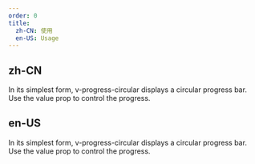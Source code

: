 ```yaml
---
order: 0
title:
  zh-CN: 使用
  en-US: Usage
---
```


## zh-CN

In its simplest form, v-progress-circular displays a circular progress bar. Use the value prop to control the progress.

## en-US

In its simplest form, v-progress-circular displays a circular progress bar. Use the value prop to control the progress.
